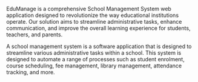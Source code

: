 EduManage is a comprehensive School Management System web application designed to revolutionize the way educational institutions operate. 
Our solution aims to streamline administrative tasks, enhance communication, and improve the overall learning experience for students, teachers, and parents.

A school management system is a software application that is designed to streamline various administrative tasks within a school. 
This system is designed to automate a range of processes such as student enrolment, course scheduling, fee management, library management, attendance tracking, and more.
